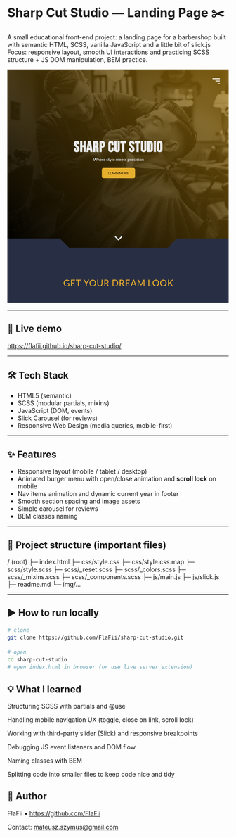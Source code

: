 # Sharp Cut Studio — Landing Page ✂️

A small educational front-end project: a landing page for a barbershop built with semantic HTML, SCSS, vanilla JavaScript and a little bit of slick.js  
Focus: responsive layout, smooth UI interactions and practicing SCSS structure + JS DOM manipulation, BEM practice.

![Demo screenshot](./img/demo-screenshot.png)

---

## 🔗 Live demo

https://flafii.github.io/sharp-cut-studio/

---

## 🛠 Tech Stack

- HTML5 (semantic)
- SCSS (modular partials, mixins)
- JavaScript (DOM, events)
- Slick Carousel (for reviews)
- Responsive Web Design (media queries, mobile-first)

---

## ✨ Features

- Responsive layout (mobile / tablet / desktop)
- Animated burger menu with open/close animation and **scroll lock** on mobile
- Nav items animation and dynamic current year in footer
- Smooth section spacing and image assets
- Simple carousel for reviews
- BEM classes naming

---

## 📂 Project structure (important files)

/ (root)
├─ index.html
├─ css/style.css
├─ css/style.css.map
├─ scss/style.scss
├─ scss/\_reset.scss
├─ scss/\_colors.scss
├─ scss/\_mixins.scss
├─ scss/\_components.scss
├─ js/main.js
├─ js/slick.js
├─ readme.md
└─ img/...

---

## ▶️ How to run locally

```bash
# clone
git clone https://github.com/FlaFii/sharp-cut-studio.git

# open
cd sharp-cut-studio
# open index.html in browser (or use live server extension)
```

## 💡 What I learned

Structuring SCSS with partials and @use

Handling mobile navigation UX (toggle, close on link, scroll lock)

Working with third-party slider (Slick) and responsive breakpoints

Debugging JS event listeners and DOM flow

Naming classes with BEM

Splitting code into smaller files to keep code nice and tidy

## 👤 Author

FlaFii • https://github.com/FlaFii

Contact: mateusz.szymus@gmail.com
